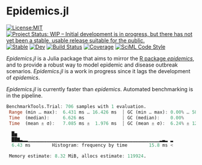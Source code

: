 # Epidemics.jl

[![License:MIT](https://img.shields.io/badge/License-MIT-blue.svg)](https://opensource.org/licenses/MIT)
[![Project Status: WIP – Initial development is in progress, but there has not yet been a stable, usable release suitable for the public.](https://www.repostatus.org/badges/latest/wip.svg)](https://www.repostatus.org/#wip)
[![Stable](https://img.shields.io/badge/docs-stable-blue.svg)](https://pratikunterwegs.github.io/Epidemics.jl/stable/)
[![Dev](https://img.shields.io/badge/docs-dev-blue.svg)](https://pratikunterwegs.github.io/Epidemics.jl/dev/)
[![Build Status](https://github.com/pratikunterwegs/Epidemics.jl/actions/workflows/CI.yml/badge.svg?branch=main)](https://github.com/pratikunterwegs/Epidemics.jl/actions/workflows/CI.yml?query=branch%3Amain)
[![Coverage](https://codecov.io/gh/pratikunterwegs/Epidemics.jl/branch/main/graph/badge.svg)](https://codecov.io/gh/pratikunterwegs/Epidemics.jl)
[![SciML Code Style](https://img.shields.io/static/v1?label=code%20style&message=SciML&color=9558b2&labelColor=389826)](https://github.com/SciML/SciMLStyle)

_Epidemics.jl_ is a Julia package that aims to mirror the [R package _epidemics_](https://github.com/epiverse-trace/epidemics), and to provide a robust way to model epidemic and disease outbreak scenarios. _Epidemics.jl_ is a work in progress since it lags the development of _epidemics_.

_Epidemics.jl_ is currently faster than _epidemics_.
Automated benchmarking is in the pipeline.

```julia
BenchmarkTools.Trial: 706 samples with 1 evaluation.
 Range (min … max):  6.431 ms … 16.426 ms  ┊ GC (min … max): 0.00% … 58.82%
 Time  (median):     6.626 ms              ┊ GC (median):    0.00%
 Time  (mean ± σ):   7.085 ms ±  1.976 ms  ┊ GC (mean ± σ):  6.24% ± 12.32%

  █▅                                                          
  ██▇▃▂▂▁▁▁▁▁▁▁▁▁▁▁▁▁▁▁▁▁▁▁▁▁▁▁▁▁▁▁▁▁▁▁▁▁▁▁▁▁▁▁▁▁▁▁▁▁▁▁▁▁▂▃▂ ▂
  6.43 ms        Histogram: frequency by time        15.8 ms <

 Memory estimate: 8.32 MiB, allocs estimate: 119924.
```
